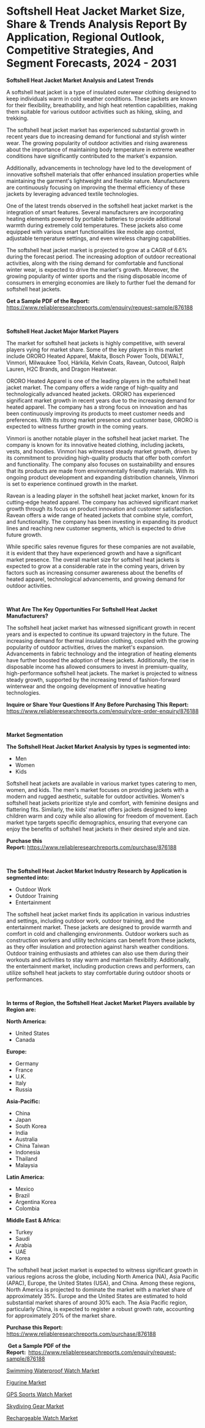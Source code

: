 <p><h1>Softshell Heat Jacket Market Size, Share & Trends Analysis Report By Application, Regional Outlook, Competitive Strategies, And Segment Forecasts, 2024 - 2031</h1></p><p><strong>Softshell Heat Jacket Market Analysis and Latest Trends</strong></p>
<p><p>A softshell heat jacket is a type of insulated outerwear clothing designed to keep individuals warm in cold weather conditions. These jackets are known for their flexibility, breathability, and high heat retention capabilities, making them suitable for various outdoor activities such as hiking, skiing, and trekking.</p><p>The softshell heat jacket market has experienced substantial growth in recent years due to increasing demand for functional and stylish winter wear. The growing popularity of outdoor activities and rising awareness about the importance of maintaining body temperature in extreme weather conditions have significantly contributed to the market's expansion.</p><p>Additionally, advancements in technology have led to the development of innovative softshell materials that offer enhanced insulation properties while maintaining the garment's lightweight and flexible nature. Manufacturers are continuously focusing on improving the thermal efficiency of these jackets by leveraging advanced textile technologies.</p><p>One of the latest trends observed in the softshell heat jacket market is the integration of smart features. Several manufacturers are incorporating heating elements powered by portable batteries to provide additional warmth during extremely cold temperatures. These jackets also come equipped with various smart functionalities like mobile app control, adjustable temperature settings, and even wireless charging capabilities.</p><p>The softshell heat jacket market is projected to grow at a CAGR of 6.6% during the forecast period. The increasing adoption of outdoor recreational activities, along with the rising demand for comfortable and functional winter wear, is expected to drive the market's growth. Moreover, the growing popularity of winter sports and the rising disposable income of consumers in emerging economies are likely to further fuel the demand for softshell heat jackets.</p></p>
<p><strong>Get a Sample PDF of the Report:&nbsp;</strong> <a href="https://www.reliableresearchreports.com/enquiry/request-sample/876188">https://www.reliableresearchreports.com/enquiry/request-sample/876188</a></p>
<p>&nbsp;</p>
<p><strong>Softshell Heat Jacket Major Market Players</strong></p>
<p><p>The market for softshell heat jackets is highly competitive, with several players vying for market share. Some of the key players in this market include ORORO Heated Apparel, Makita, Bosch Power Tools, DEWALT, Vinmori, Milwaukee Tool, Härkila, Kelvin Coats, Ravean, Outcool, Ralph Lauren, H2C Brands, and Dragon Heatwear.</p><p>ORORO Heated Apparel is one of the leading players in the softshell heat jacket market. The company offers a wide range of high-quality and technologically advanced heated jackets. ORORO has experienced significant market growth in recent years due to the increasing demand for heated apparel. The company has a strong focus on innovation and has been continuously improving its products to meet customer needs and preferences. With its strong market presence and customer base, ORORO is expected to witness further growth in the coming years.</p><p>Vinmori is another notable player in the softshell heat jacket market. The company is known for its innovative heated clothing, including jackets, vests, and hoodies. Vinmori has witnessed steady market growth, driven by its commitment to providing high-quality products that offer both comfort and functionality. The company also focuses on sustainability and ensures that its products are made from environmentally friendly materials. With its ongoing product development and expanding distribution channels, Vinmori is set to experience continued growth in the market.</p><p>Ravean is a leading player in the softshell heat jacket market, known for its cutting-edge heated apparel. The company has achieved significant market growth through its focus on product innovation and customer satisfaction. Ravean offers a wide range of heated jackets that combine style, comfort, and functionality. The company has been investing in expanding its product lines and reaching new customer segments, which is expected to drive future growth.</p><p>While specific sales revenue figures for these companies are not available, it is evident that they have experienced growth and have a significant market presence. The overall market size for softshell heat jackets is expected to grow at a considerable rate in the coming years, driven by factors such as increasing consumer awareness about the benefits of heated apparel, technological advancements, and growing demand for outdoor activities.</p></p>
<p>&nbsp;</p>
<p><strong>What Are The Key Opportunities For Softshell Heat Jacket Manufacturers?</strong></p>
<p><p>The softshell heat jacket market has witnessed significant growth in recent years and is expected to continue its upward trajectory in the future. The increasing demand for thermal insulation clothing, coupled with the growing popularity of outdoor activities, drives the market's expansion. Advancements in fabric technology and the integration of heating elements have further boosted the adoption of these jackets. Additionally, the rise in disposable income has allowed consumers to invest in premium-quality, high-performance softshell heat jackets. The market is projected to witness steady growth, supported by the increasing trend of fashion-forward winterwear and the ongoing development of innovative heating technologies.</p></p>
<p><strong>Inquire or Share Your Questions If Any Before Purchasing This Report:</strong> <a href="https://www.reliableresearchreports.com/enquiry/pre-order-enquiry/876188">https://www.reliableresearchreports.com/enquiry/pre-order-enquiry/876188</a></p>
<p>&nbsp;</p>
<p><strong>Market Segmentation</strong></p>
<p><strong>The Softshell Heat Jacket Market Analysis by types is segmented into:</strong></p>
<p><ul><li>Men</li><li>Women</li><li>Kids</li></ul></p>
<p><p>Softshell heat jackets are available in various market types catering to men, women, and kids. The men's market focuses on providing jackets with a modern and rugged aesthetic, suitable for outdoor activities. Women's softshell heat jackets prioritize style and comfort, with feminine designs and flattering fits. Similarly, the kids' market offers jackets designed to keep children warm and cozy while also allowing for freedom of movement. Each market type targets specific demographics, ensuring that everyone can enjoy the benefits of softshell heat jackets in their desired style and size.</p></p>
<p><strong>Purchase this Report:&nbsp;</strong><a href="https://www.reliableresearchreports.com/purchase/876188">https://www.reliableresearchreports.com/purchase/876188</a></p>
<p>&nbsp;</p>
<p><strong>The Softshell Heat Jacket Market Industry Research by Application is segmented into:</strong></p>
<p><ul><li>Outdoor Work</li><li>Outdoor Training</li><li>Entertainment</li></ul></p>
<p><p>The softshell heat jacket market finds its application in various industries and settings, including outdoor work, outdoor training, and the entertainment market. These jackets are designed to provide warmth and comfort in cold and challenging environments. Outdoor workers such as construction workers and utility technicians can benefit from these jackets, as they offer insulation and protection against harsh weather conditions. Outdoor training enthusiasts and athletes can also use them during their workouts and activities to stay warm and maintain flexibility. Additionally, the entertainment market, including production crews and performers, can utilize softshell heat jackets to stay comfortable during outdoor shoots or performances.</p></p>
<p>&nbsp;</p>
<p><strong>In terms of Region, the Softshell Heat Jacket Market Players available by Region are:</strong></p>
<p>
    <p> <strong> North America: </strong>
        <ul>
            <li>United States</li>
            <li>Canada</li>
        </ul>
        </p> 
    <p> <strong> Europe: </strong>
        <ul>
            <li>Germany</li>
            <li>France</li>
            <li>U.K.</li>
            <li>Italy</li>
            <li>Russia</li>
        </ul>
        </p> 
    <p> <strong> Asia-Pacific: </strong>
        <ul>
            <li>China</li>
            <li>Japan</li>
            <li>South Korea</li>
            <li>India</li>
            <li>Australia</li>
            <li>China Taiwan</li>
            <li>Indonesia</li>
            <li>Thailand</li>
            <li>Malaysia</li>
        </ul>
        </p> 
    <p> <strong> Latin America: </strong>
        <ul>
            <li>Mexico</li>
            <li>Brazil</li>
            <li>Argentina Korea</li>
            <li>Colombia</li>
        </ul>
        </p> 
    <p> <strong> Middle East & Africa: </strong>
        <ul>
            <li>Turkey</li>
            <li>Saudi</li>
            <li>Arabia</li>
            <li>UAE</li>
            <li>Korea</li>
        </ul>
    </p>
    </p>
<p><p>The softshell heat jacket market is expected to witness significant growth in various regions across the globe, including North America (NA), Asia Pacific (APAC), Europe, the United States (USA), and China. Among these regions, North America is projected to dominate the market with a market share of approximately 35%. Europe and the United States are estimated to hold substantial market shares of around 30% each. The Asia Pacific region, particularly China, is expected to register a robust growth rate, accounting for approximately 20% of the market share.</p></p>
<p><strong>Purchase this Report: </strong><a href="https://www.reliableresearchreports.com/purchase/876188">https://www.reliableresearchreports.com/purchase/876188</a></p>
<p>&nbsp;<strong>Get a Sample PDF of the Report:&nbsp;&nbsp;</strong><a href="https://www.reliableresearchreports.com/enquiry/request-sample/876188">https://www.reliableresearchreports.com/enquiry/request-sample/876188</a></p>
<p><strong></strong></p>
<p><p><a href="https://medium.com/@lawrenceburns7577/swimming-waterproof-watch-market-research-report-its-history-and-forecast-2024-to-2031-45698c5f86cf">Swimming Waterproof Watch Market</a></p><p><a href="https://medium.com/@lawrenceburns7577/figurine-market-trends-forecast-and-competitive-analysis-to-2031-6a737e4a0651">Figurine Market</a></p><p><a href="https://medium.com/@lawrenceburns7577/gps-sports-watch-market-size-market-outlook-and-market-forecast-2024-to-2031-5431e384685c">GPS Sports Watch Market</a></p><p><a href="https://medium.com/@lawrenceburns7577/skydiving-gear-market-exploring-market-share-market-trends-and-future-growth-1235ce3455df">Skydiving Gear Market</a></p><p><a href="https://medium.com/@lawrenceburns7577/decoding-rechargeable-watch-market-metrics-market-share-trends-and-growth-patterns-551635d3251f">Rechargeable Watch Market</a></p></p>